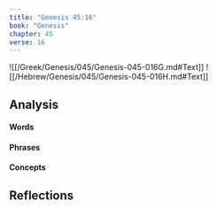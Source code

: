 ```yaml
---
title: "Genesis 45:16"
book: "Genesis"
chapter: 45
verse: 16
---
```

![[/Greek/Genesis/045/Genesis-045-016G.md#Text]]
![[/Hebrew/Genesis/045/Genesis-045-016H.md#Text]]

## Analysis

#### Words

#### Phrases

#### Concepts

## Reflections
